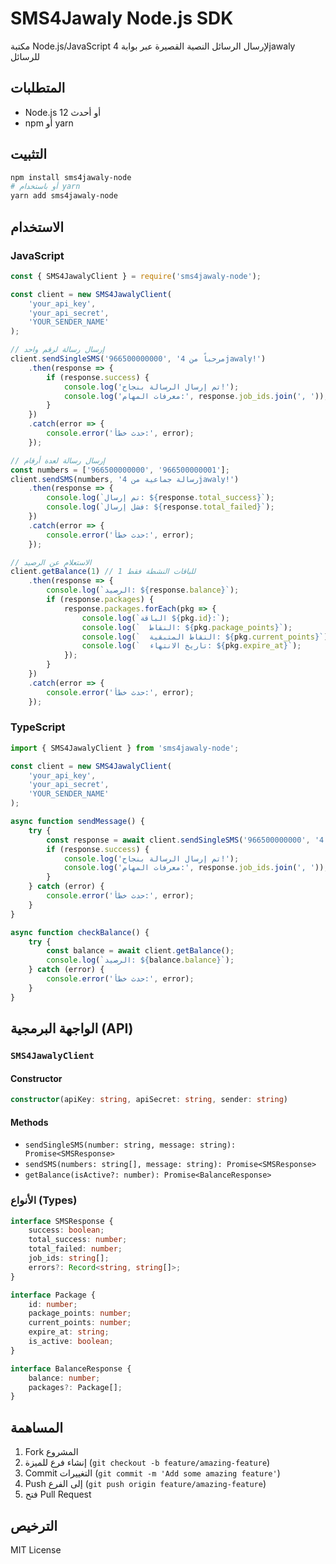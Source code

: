 # SMS4Jawaly Node.js SDK

مكتبة Node.js/JavaScript لإرسال الرسائل النصية القصيرة عبر بوابة 4jawaly للرسائل

## المتطلبات

- Node.js 12 أو أحدث
- npm أو yarn

## التثبيت

```bash
npm install sms4jawaly-node
# أو باستخدام yarn
yarn add sms4jawaly-node
```

## الاستخدام

### JavaScript

```javascript
const { SMS4JawalyClient } = require('sms4jawaly-node');

const client = new SMS4JawalyClient(
    'your_api_key',
    'your_api_secret',
    'YOUR_SENDER_NAME'
);

// إرسال رسالة لرقم واحد
client.sendSingleSMS('966500000000', 'مرحباً من 4jawaly!')
    .then(response => {
        if (response.success) {
            console.log('تم إرسال الرسالة بنجاح!');
            console.log('معرفات المهام:', response.job_ids.join(', '));
        }
    })
    .catch(error => {
        console.error('حدث خطأ:', error);
    });

// إرسال رسالة لعدة أرقام
const numbers = ['966500000000', '966500000001'];
client.sendSMS(numbers, 'رسالة جماعية من 4jawaly!')
    .then(response => {
        console.log(`تم إرسال: ${response.total_success}`);
        console.log(`فشل إرسال: ${response.total_failed}`);
    })
    .catch(error => {
        console.error('حدث خطأ:', error);
    });

// الاستعلام عن الرصيد
client.getBalance(1) // 1 للباقات النشطة فقط
    .then(response => {
        console.log(`الرصيد: ${response.balance}`);
        if (response.packages) {
            response.packages.forEach(pkg => {
                console.log(`الباقة ${pkg.id}:`);
                console.log(`  النقاط: ${pkg.package_points}`);
                console.log(`  النقاط المتبقية: ${pkg.current_points}`);
                console.log(`  تاريخ الانتهاء: ${pkg.expire_at}`);
            });
        }
    })
    .catch(error => {
        console.error('حدث خطأ:', error);
    });
```

### TypeScript

```typescript
import { SMS4JawalyClient } from 'sms4jawaly-node';

const client = new SMS4JawalyClient(
    'your_api_key',
    'your_api_secret',
    'YOUR_SENDER_NAME'
);

async function sendMessage() {
    try {
        const response = await client.sendSingleSMS('966500000000', 'مرحباً من 4jawaly!');
        if (response.success) {
            console.log('تم إرسال الرسالة بنجاح!');
            console.log('معرفات المهام:', response.job_ids.join(', '));
        }
    } catch (error) {
        console.error('حدث خطأ:', error);
    }
}

async function checkBalance() {
    try {
        const balance = await client.getBalance();
        console.log(`الرصيد: ${balance.balance}`);
    } catch (error) {
        console.error('حدث خطأ:', error);
    }
}
```

## الواجهة البرمجية (API)

### `SMS4JawalyClient`

#### Constructor

```typescript
constructor(apiKey: string, apiSecret: string, sender: string)
```

#### Methods

- `sendSingleSMS(number: string, message: string): Promise<SMSResponse>`
- `sendSMS(numbers: string[], message: string): Promise<SMSResponse>`
- `getBalance(isActive?: number): Promise<BalanceResponse>`

### الأنواع (Types)

```typescript
interface SMSResponse {
    success: boolean;
    total_success: number;
    total_failed: number;
    job_ids: string[];
    errors?: Record<string, string[]>;
}

interface Package {
    id: number;
    package_points: number;
    current_points: number;
    expire_at: string;
    is_active: boolean;
}

interface BalanceResponse {
    balance: number;
    packages?: Package[];
}
```

## المساهمة

1. Fork المشروع
2. إنشاء فرع للميزة (`git checkout -b feature/amazing-feature`)
3. Commit التغييرات (`git commit -m 'Add some amazing feature'`)
4. Push إلى الفرع (`git push origin feature/amazing-feature`)
5. فتح Pull Request

## الترخيص

MIT License
